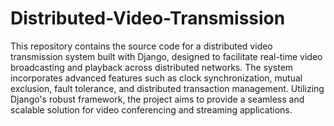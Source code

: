 # Distributed-Video-Transmission
 This repository contains the source code for a distributed video transmission system built with Django, designed to facilitate real-time video broadcasting and playback across distributed networks. The system incorporates advanced features such as clock synchronization, mutual exclusion, fault tolerance, and distributed transaction management. Utilizing Django's robust framework, the project aims to provide a seamless and scalable solution for video conferencing and streaming applications.
